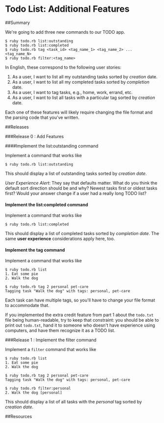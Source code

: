 # Todo List: Additional Features 
 

##Summary 

 We're going to add three new commands to our TODO app.

```text
$ ruby todo.rb list:outstanding
$ ruby todo.rb list:completed
$ ruby todo.rb tag <task_id> <tag_name_1> <tag_name_2> ... <tag_name_N>
$ ruby todo.rb filter:<tag_name>
```

In English, these correspond to the following user stories:

1. As a user, I want to list all my outstanding tasks sorted by *creation* date.
2. As a user, I want to list all my completed tasks sorted by *completion* date.
3. As a user, I want to tag tasks, e.g., home, work, errand, etc.
4. As a user, I want to list all tasks with a particular tag sorted by *creation* date.

Each one of these features will likely require changing the file format and the parsing code that you've written.

##Releases

###Release 0 : Add Features

####Implement the list:outstanding command

Implement a command that works like

```text
$ ruby todo.rb list:outstanding
```

This should display a list of outstanding tasks sorted by *creation date*.

*User Experience Alert*: They say that defaults matter.  What do you think the default sort direction should be and why?  Newest tasks first or oldest tasks first?  Would your answer change if a user had a really long TODO list?

#### Implement the list:completed command

Implement a command that works like

```text
$ ruby todo.rb list:completed
```

This should display a list of completed tasks sorted by *completion date*.  The same **user experience** considerations apply here, too.

#### Implement the tag command

Implement a command that works like

```text
$ ruby todo.rb list
1. Eat some pie
2. Walk the dog

$ ruby todo.rb tag 2 personal pet-care
Tagging task "Walk the dog" with tags: personal, pet-care
```

Each task can have multiple tags, so you'll have to change your file format to accommodate that.  

If you implemented the extra credit feature from part 1 about the `todo.txt` file being human-readable, try to keep that constraint: you should be able to print out `todo.txt`, hand it to someone who doesn't have experience using computers, and have them recognize it as a TODO list.

###Release 1 : Implement the filter command

Implement a `filter` command that works like

```text
$ ruby todo.rb list
1. Eat some pie
2. Walk the dog

$ ruby todo.rb tag 2 personal pet-care
Tagging task "Walk the dog" with tags: personal, pet-care

$ ruby todo.rb filter:personal
2. Walk the dog [personal]
```

This should display a list of all tasks with the *personal* tag sorted by *creation date*.


<!-- ##Optimize Your Learning  -->

##Resources
